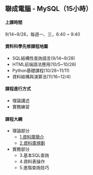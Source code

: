 
## 聯成電腦 - MySQL（15小時）


#### 上課時間

9/14~9/28，每週一、三，6:40 ~ 9:40

#### 資料科學先修課程地圖

- SQL結構性查詢語言(9/14~9/28)
- HTML前端語法應用(10/5~10/26)
- Python基礎課程(10/28~11/11)
- 資料結構與演算法(11/16~12/4)

#### 課程進行方式

- 理論講述
- 實務練習
#### 課程大綱
- 理論部分
  - [1.資料庫簡介](https://mirdex.github.io/MySQL/0.%20MySQL.slides.html)
  - [2.資料庫規劃](https://mirdex.github.io/MySQL/0-1%20關聯式資料庫的規劃.slides.html)
- 實務部分
  - 3.基本SQL查詢
  - 4.資料表操作
  - 5.進階查詢技巧
